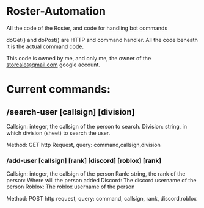 # Roster-Automation
All the code of the Roster, and code for handling bot commands

doGet() and doPost() are HTTP and command handler.
All the code beneath it is the actual command code.

This code is owned by me, and only me, the owner of the storcale@gmail.com google account.

# Current commands:

## /search-user [callsign] [division]

Callsign: integer, the callsign of the person to search.
Division: string, in which division (sheet) to search the user. 

Method: GET http Request, query: command,callsign,division

### /add-user [callsign] [rank] [discord] [roblox] [rank]

Callsign: integer, the callsign of the person
Rank: string, the rank of the person: Where will the person added 
Discord: The discord username of the person
Roblox: The roblox username of the person

Method: POST http request, query: command, callsign, rank, discord,roblox